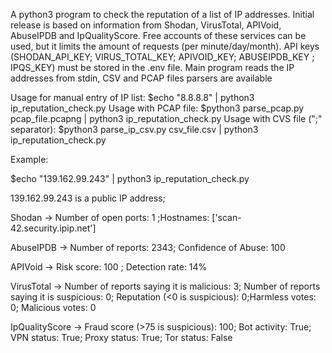 A python3 program to check the reputation of a list of IP addresses.
Initial release is based on information from Shodan, VirusTotal, APIVoid, AbuseIPDB and IpQualityScore. 
Free accounts of these services can be used, but it limits the amount of requests (per minute/day/month). 
API keys (SHODAN_API_KEY; VIRUS_TOTAL_KEY; APIVOID_KEY; ABUSEIPDB_KEY ; IPQS_KEY) must be stored in the .env file. 
Main program reads the IP addresses from stdin, CSV and PCAP files parsers are available

Usage for manual entry of IP list: $echo "8.8.8.8" | python3 ip_reputation_check.py
Usage with PCAP file: $python3 parse_pcap.py pcap_file.pcapng | python3 ip_reputation_check.py
Usage with CVS file (";" separator): $python3 parse_ip_csv.py csv_file.csv | python3 ip_reputation_check.py

Example:

$echo "139.162.99.243" | python3 ip_reputation_check.py

139.162.99.243 is a public IP address; 

Shodan -> Number of open ports: 1 ;Hostnames: ['scan-42.security.ipip.net']

AbuseIPDB -> Number of reports: 2343; Confidence of Abuse: 100

APIVoid -> Risk score: 100 ; Detection rate: 14%

VirusTotal -> Number of reports saying it is malicious: 3; Number of reports saying it is suspicious: 0; Reputation (<0 is suspicious): 0;Harmless votes: 0; Malicious votes: 0

IpQualityScore -> Fraud score (>75 is suspicious): 100; Bot activity: True; VPN status: True; Proxy status: True; Tor status: False

